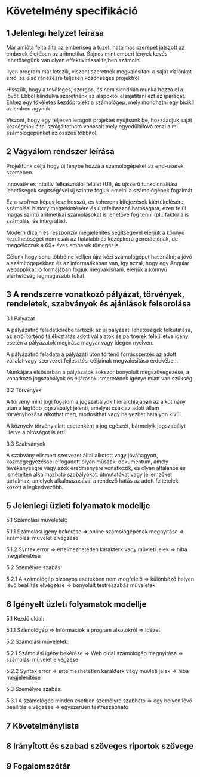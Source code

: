 Követelmény specifikáció
=========================

## 1 Jelenlegi helyzet leírása

Már amióta feltalálta az emberiség a tüzet, hatalmas szerepet játszott az emberek életében az aritmetika.
Sajnos mint emberi lények kevés lehetőségünk van olyan effektivitással fejben számolni 

Ilyen program már létezik, viszont szeretnék megvalósítani a saját víziónkat erről az első ránézésre teljesen közönséges projektről.

Hisszük, hogy a tevőleges, szorgos, és nem slendrián munka hozza el a jövőt. Ebből kiindulva szeretnénk az alapoktól elsajátítani ezt az iparágat. 
Ehhez egy tökéletes kezdőprojekt a számológép, mely mondhatni egy bicikli az emberi agynak.

Viszont, hogy egy teljesen lerágott projektet nyújtsunk be, hozzáadjuk saját kézségeink által szolgáltatható vonásait mely egyedülállóvá teszi a mi számológépünket az összes többitől.

## 2 Vágyálom rendszer leírása

Projektünk célja hogy új fénybe hozzá a számológépeket az end-userek szemében.

Innovatív és intuitív felhasználói felület (UI), és újszerű funkcionalitási lehetőségek segítségével új szintre fogjuk emelni a számológépek fogalmát.

Ez a szoftver képes lesz hosszú, és koherens kifejezések kiértékelésére, számolási history megtekintésére és újrafelhasználhatóságára, ezen felül magas szintű aritmetikai számolásokat is lehetővé fog tenni (pl.: faktoriális számolás, és integrálás).

Modern dizájn és reszponzív megjelenítés segítségével elérjük a könnyű kezelhetőséget nem csak az fiatalabb és középkorú generációnak, de megcélozzuk a 69+ éves emberek tömegét is.

Célunk hogy soha többé ne kelljen újra kézi számológépet használni; a jövő a számítogépekben és az informatikában van, így azzal, hogy egy Angular webapplikáció formájában fogjuk megvalósítani, elérjük a könnyű elérhetőség legmagasabb fokát.

## 3 A rendszerre vonatkozó pályázat, törvények, rendeletek, szabványok és ajánlások felsorolása
3.1 Pályazat

A pályázatíró feladatkörébe tartozik az új pályázati lehetőségek felkutatása,
az erről történő tájékoztatás adott vállalatok és partnerek felé,illetve igény esetén a pályázatok megírása magyar vagy idegen nyelven. 

A pályázatíró feladata a pályázati úton történő forrásszerzés az adott vállalat vagy szervezet fejlesztési céljainak megvalósítása érdekében.

Munkájára elsősorban a pályázatok sokszor bonyolult megszövegezése, a vonatkozó jogszabályok és eljárások ismeretének igénye miatt van szükség.

3.2 Törvények

A törvény mint jogi fogalom a jogszabályok hierarchiájában az alkotmány után a legfőbb jogszabályt jelenti, amelyet csak az adott állam törvényhozása alkothat meg, módosíthat vagy helyezhet hatályon kívül.

A köznyelv törvény alatt esetenként a jog egészét, bármelyik jogszabályt illetve a bíróságot is érti.

3.3 Szabványok

A szabvány elismert szervezet által alkotott vagy jóváhagyott, közmegegyezéssel elfogadott olyan műszaki dokumentum, amely tevékenységre vagy azok eredményére vonatkozik, és olyan általános és ismételten alkalmazható szabályokat, útmutatókat vagy jellemzőket tartalmaz, amelyek alkalmazásával a rendező hatás az adott feltételek között a legkedvezőbb.

## 5 Jelenlegi üzleti folyamatok modellje

5.1 Számolási müveletek: 

5.1.1 Számolási igény bekérése => online számológépének megnyitása => számolási müvelet elvégzése

5.1.2 Syntax error => értelmezhetetlen karakterk vagy müvleti jelek => hiba megjelenítése 

5.2 Személyre szabás:
 
5.2.1 A számológép bizonyos esetekben nem megfelelő => különböző helyen lévő beállítás elvégzése => bonyolult testreszabás müveletek

6 Igényelt üzleti folyamatok modellje
-------------------------------------
5.1 Kezdő oldal:

5.1.1 Számológép => Infórmációk a program alkotókról => Idézet

5.2 Számolási müveletek: 

5.2.1 Számolási igény bekérése => Web oldal számológép megnyitása => számolási müvelet elvégzése

5.2.2 Syntax error => értelmezhetetlen karakterk vagy müvleti jelek => hiba megjelenítése 

5.3 Személyre szabás:
 
5.3.1 A számológép minden esetben személyre szabható => egy helyen lévő beállítás elvégzése => egyszerüen testreszabható

## 7 Követelménylista
## 8 Irányított és szabad szöveges riportok szövege
## 9 Fogalomszótár